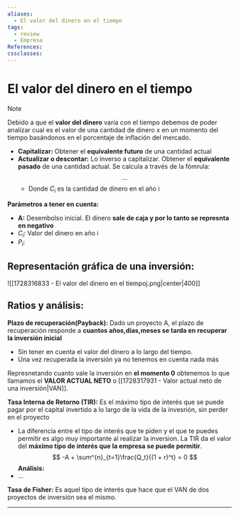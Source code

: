 ```yaml
---
aliases:
  - El valor del dinero en el tiempo
tags:
  - review
  - Empresa
References: 
cssclasses:
---
```

# El valor del dinero en el tiempo

> [!NOTE]  
> Debido a que el **valor del dinero** varía con el tiempo debemos de poder analizar cual es el valor de una cantidad de dinero x en un momento del tiempo basándonos en el porcentaje de inflación del mercado.


+ **Capitalizar:** Obtener el **equivalente futuro** de una cantidad actual
+ **Actualizar o descontar:** Lo inverso a capitalizar. Obtener el **equivalente pasado** de una cantidad actual.
	Se calcula a través de la fómrula:
	$$...$$
	+ Donde $C_i$ es la cantidad de dinero en el año i

**Parámetros a tener en cuenta:**
+ **A:** Desembolso inicial. El dinero **sale de caja y por lo tanto se represnta en negativo** 
+ $C_i$: Valor del dinero en año i
+ $P_i$: 

## Representación gráfica de una inversión:
![[1728316833 - El valor del dinero en el tiempoj.png|center|400]]

## Ratios y análisis:

**Plazo de recuperación(Payback):** Dado un proyecto A, el plazo de recuperación responde a **cuantos años,días,meses se tarda en recuperar la inversión inicial**
+ Sin tener en cuenta el valor del dinero a lo largo del tiempo.
+ Una vez recuperada la inversión ya no tenemos en cuenta nada más
  

Represnetando cuanto vale la inversión en **el momento 0** obtenemos lo que llamamos el **VALOR ACTUAL NETO** o [[1728317931 - Valor actual neto de una inversión|VAN]].


**Tasa Interna de Retorno (TIR):** Es el máximo tipo de interés que se puede pagar por el capital invertido a lo largo de la vida de la invesrión, sin perder en el proyecto
+ La diferencia entre el tipo de interés que te piden y el que te puedes permitir es algo muy importante al realizar la inversion. La TIR da el valor del **máximo tipo de interés que la empresa se puede permitir**. 
$$
-A + \sum^{n}_{t=1}\frac{Q_t}{(1 + r)^t} = 0
$$
**Análisis:**
+ …

**Tasa de Fisher:**
Es aquel tipo de interés que hace que el VAN de dos proyectos de inversión sea el mismo. 

***
